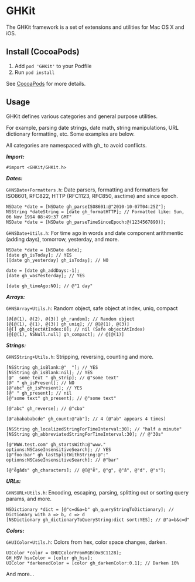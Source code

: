 GHKit
========

The GHKit framework is a set of extensions and utilities for Mac OS X and iOS.

Install (CocoaPods)
-------

1. Add `pod 'GHKit'` to your Podfile
1. Run `pod install`

See [CocoaPods](http://cocoapods.org/) for more details.

Usage
-----

GHKit defines various categories and general purpose utilities.

For example, parsing date strings, date math, string manipulations, URL dictionary formatting, etc. Some examples are below.

All categories are namespaced with gh_ to avoid conflicts.

***Import:***

```objc
#import <GHKit/GHKit.h>
```


***Dates:***

`GHNSDate+Formatters.h`: Date parsers, formatting and formatters for ISO8601, RFC822, HTTP (RFC1123, RFC850, asctime) and since epoch.

```objc
NSDate *date = [NSDate gh_parseISO8601:@"2010-10-07T04:25Z"];
NSString *dateString = [date gh_formatHTTP]; // Formatted like: Sun, 06 Nov 1994 08:49:37 GMT"
NSDate *date = [NSDate gh_parseTimeSinceEpoch:@(1234567890)];
```

`GHNSDate+Utils.h`: For time ago in words and date component arithmentic (adding days), tomorrow, yesterday, and more.

```objc
NSDate *date = [NSDate date];
[date gh_isToday]; // YES
[[date gh_yesterday] gh_isToday]; // NO

date = [date gh_addDays:-1];
[date gh_wasYesterday]; // YES

[date gh_timeAgo:NO]; // @"1 day"
```

***Arrays:***

`GHNSArray+Utils.h`: Random object, safe object at index, uniq, compact

```objc
[@[@(1), @(2), @(3)] gh_random]; // Random object
[@[@(1), @(1), @(3)] gh_uniq]; // @[@(1), @(3)]
[@[] gh_objectAtIndex:0]; // nil (Safe objectAtIndex)
[@[@(1), NSNull.null] gh_compact]; // @[@(1)]
```

***Strings:***

`GHNSString+Utils.h`: Stripping, reversing, counting and more.

```objc
[NSString gh_isBlank:@"  "]; // YES
[NSString gh_isBlank:nil]; // YES
[@"  some text " gh_strip]; // @"some text"
[@" " gh_isPresent]; // NO
[@"abc" gh_isPresent]; // YES
[@" " gh_present]; // nil
[@"some text" gh_present]; // @"some text"

[@"abc" gh_reverse]; // @"cba"

[@"ababababcde" gh_count:@"ab"]; // 4 (@"ab" appears 4 times)

[NSString gh_localizedStringForTimeInterval:30]; // "half a minute"
[NSString gh_abbreviatedStringForTimeInterval:30]; // @"30s"

[@"WWW.test.com" gh_startsWith:@"www." options:NSCaseInsensitiveSearch]; // YES
[@"foo:bar" gh_lastSplitWithString:@":" options:NSCaseInsensitiveSearch]; // @"bar"

[@"e̊gâds" gh_characters]; // @[@"e̊", @"g", @"â", @"d", @"s"];
```

***URLs:***

`GHNSURL+Utils.h`: Encoding, escaping, parsing, splitting out or sorting query params, and more.

```objc
NSDictionary *dict = [@"c=d&a=b" gh_queryStringToDictionary]; // Dictionary with a => b, c => d
[NSDictionary gh_dictionaryToQueryString:dict sort:YES]; // @"a=b&c=d"
```

***Colors:***

`GHUIColor+Utils.h`: Colors from hex, color space changes, darken.

```objc
UIColor *color = GHUIColorFromRGB(0xBC1128);
GH_HSV hsvColor = [color gh_hsv];
UIColor *darkenedColor = [color gh_darkenColor:0.1]; // Darken 10%
```

And more...
